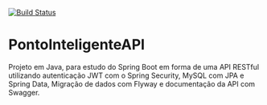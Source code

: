 [![Build Status](https://travis-ci.org/miqueiasrsilva/PontoInteligenteAPI.svg?branch=master)](https://travis-ci.org/miqueiasrsilva/PontoInteligenteAPI)

# PontoInteligenteAPI
Projeto em Java, para estudo do Spring Boot em forma de uma API RESTful utilizando autenticação JWT com o Spring Security, MySQL com JPA e Spring Data, Migração de dados com Flyway e documentação da API com Swagger. 
